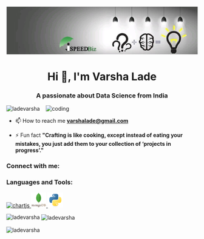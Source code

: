![logo](https://github.com/ladevarsha/ladevarsha/blob/main/1674997113861.jpeg)
<h1 align="center">Hi 👋, I'm Varsha Lade</h1>
<h3 align="center">A passionate about Data Science from India</h3>

<img align="right" alt="coding" width="400" src="https://arieljakubowski.medium.com/i-passed-every-coding-challenge-at-flatiron-school-my-first-try-heres-how-23302a1bfe46">

<p align="left"> <img src="https://komarev.com/ghpvc/?username=ladevarsha&label=Profile%20views&color=0e75b6&style=flat" alt="ladevarsha" /> </p>

- 📫 How to reach me **varshalade@gmail.com**

- ⚡ Fun fact **"Crafting is like cooking, except instead of eating your mistakes, you just add them to your collection of ‘projects in progress’."**

<h3 align="left">Connect with me:</h3>
<p align="left">
</p>

<h3 align="left">Languages and Tools:</h3>
<p align="left"> <a href="https://www.chartjs.org" target="_blank" rel="noreferrer"> <img src="https://www.chartjs.org/media/logo-title.svg" alt="chartjs" width="40" height="40"/> </a> <a href="https://www.mongodb.com/" target="_blank" rel="noreferrer"> <img src="https://raw.githubusercontent.com/devicons/devicon/master/icons/mongodb/mongodb-original-wordmark.svg" alt="mongodb" width="40" height="40"/> </a> <a href="https://www.python.org" target="_blank" rel="noreferrer"> <img src="https://raw.githubusercontent.com/devicons/devicon/master/icons/python/python-original.svg" alt="python" width="40" height="40"/> </a> </p>

<p><img align="left" src="https://github-readme-stats.vercel.app/api/top-langs?username=ladevarsha&show_icons=true&locale=en&layout=compact" alt="ladevarsha" /></p>

<p>&nbsp;<img align="center" src="https://github-readme-stats.vercel.app/api?username=ladevarsha&show_icons=true&locale=en" alt="ladevarsha" /></p>

<p><img align="center" src="https://github-readme-streak-stats.herokuapp.com/?user=ladevarsha&" alt="ladevarsha" /></p>
